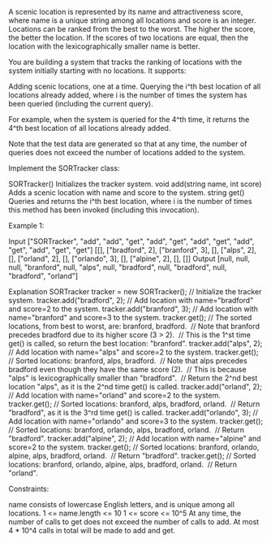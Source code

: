
A scenic location is represented by its name and attractiveness score, where
name is a unique string among all locations and score is an integer.
Locations can be ranked from the best to the worst. The higher the score, the
better the location. If the scores of two locations are equal, then the
location with the lexicographically smaller name is better.

You are building a system that tracks the ranking of locations with the
system initially starting with no locations. It supports:


Adding scenic locations, one at a time.
Querying the i^th best location of all locations already added, where i is
the number of times the system has been queried (including the current
query).

For example, when the system is queried for the 4^th time, it returns the
4^th best location of all locations already added.




Note that the test data are generated so that at any time, the number of
queries does not exceed the number of locations added to the system.

Implement the SORTracker class:


SORTracker() Initializes the tracker system.
void add(string name, int score) Adds a scenic location with name and score
to the system.
string get() Queries and returns the i^th best location, where i is the
number of times this method has been invoked (including this invocation).



Example 1:


Input
["SORTracker", "add", "add", "get", "add", "get", "add", "get", "add", "get",
"add", "get", "get"]
[[], ["bradford", 2], ["branford", 3], [], ["alps", 2], [], ["orland", 2],
[], ["orlando", 3], [], ["alpine", 2], [], []]
Output
[null, null, null, "branford", null, "alps", null, "bradford", null,
"bradford", null, "bradford", "orland"]

Explanation
SORTracker tracker = new SORTracker(); // Initialize the tracker system.
tracker.add("bradford", 2); // Add location with name="bradford" and score=2
to the system.
tracker.add("branford", 3); // Add location with name="branford" and score=3
to the system.
tracker.get();              // The sorted locations, from best to worst, are:
branford, bradford.
⁠                           // Note that branford precedes bradford due to
its higher score (3 > 2).
⁠                           // This is the 1^st time get() is called, so
return the best location: "branford".
tracker.add("alps", 2);     // Add location with name="alps" and score=2 to
the system.
tracker.get();              // Sorted locations: branford, alps, bradford.
⁠                           // Note that alps precedes bradford even though
they have the same score (2).
⁠                           // This is because "alps" is lexicographically
smaller than "bradford".
⁠                           // Return the 2^nd best location "alps", as it is
the 2^nd time get() is called.
tracker.add("orland", 2);   // Add location with name="orland" and score=2 to
the system.
tracker.get();              // Sorted locations: branford, alps, bradford,
orland.
⁠                           // Return "bradford", as it is the 3^rd time
get() is called.
tracker.add("orlando", 3);  // Add location with name="orlando" and score=3
to the system.
tracker.get();              // Sorted locations: branford, orlando, alps,
bradford, orland.
⁠                           // Return "bradford".
tracker.add("alpine", 2);   // Add location with name="alpine" and score=2 to
the system.
tracker.get();              // Sorted locations: branford, orlando, alpine,
alps, bradford, orland.
⁠                           // Return "bradford".
tracker.get();              // Sorted locations: branford, orlando, alpine,
alps, bradford, orland.
⁠                           // Return "orland".



Constraints:


name consists of lowercase English letters, and is unique among all
locations.
1 <= name.length <= 10
1 <= score <= 10^5
At any time, the number of calls to get does not exceed the number of calls
to add.
At most 4 * 10^4 calls in total will be made to add and get.




